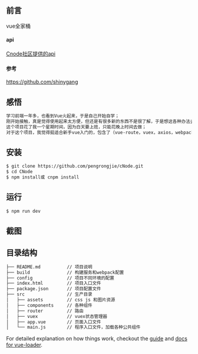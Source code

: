 ## 前言

vue全家桶
#### api
<a href="https://cnodejs.org/api" target="_blank">Cnode社区提供的api</a>
#### 参考
<a href="https://github.com/shinygang" target="_blank"> https://github.com/shinygang </a>
## 感悟

``` bash
学习前端一年多，也看到Vue火起来，于是自己开始自学；
刚开始接触，真是觉得使用起来太方便，但还是有很多新的东西不是很了解，于是想这各种办法去学习去练习；
这个项目花了我一个星期时间，因为白天要上班，只能花晚上时间去做；
对于这个项目，我觉得挺适合新手vue入门的，包含了（vue-route，vuex，axios，webpack等基本知识），所以我希望新人可以多看看；
```


## 安装

``` bash
$ git clone https://github.com/pengrongjie/cNode.git
$ cd CNode
$ npm install或 cnpm install
```
## 运行

``` bash
$ npm run dev
```
## 截图

## 目录结构

``` bash
├── README.md          // 项目说明
├── build              // 构建服务和webpack配置
├── config             // 项目不同环境的配置
├── index.html         // 项目入口文件
├── package.json       // 项目配置文件
├── src                // 生产目录
│   ├── assets         // css js 和图片资源
│   ├── components     // 各种组件
│   ├── router         // 路由
│   ├── vuex           // vuex状态管理器
│   ├── app.vue        // 页面入口文件
│   └── main.js        // 程序入口文件，加载各种公共组件
```

For detailed explanation on how things work, checkout the [guide](http://vuejs-templates.github.io/webpack/) and [docs for vue-loader](http://vuejs.github.io/vue-loader).
